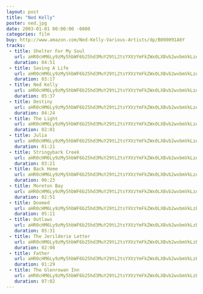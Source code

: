 ```yaml
---
layout: post
title: "Ned Kelly"
poster: ned.jpg
date: 2003-01-01 00:00:00 -0800
categories: film
buy: http://www.amazon.com/Ned-Kelly-Various-Artists/dp/B000091A6Y
tracks:
 - title: Shelter For My Soul
   url: aHR0cHM6Ly9zMy5hbWF6b25hd3MuY29tL2tsYXVzYmFkZWx0LXBvb2wvbmVkLzAxIFNoZWx0ZXIgRm9yIE15IFNvdWwubXAz
   duration: 04:51
 - title: Saving A Life
   url: aHR0cHM6Ly9zMy5hbWF6b25hd3MuY29tL2tsYXVzYmFkZWx0LXBvb2wvbmVkLzAyIFNhdmluZyBBIExpZmUubXAz
   duration: 03:17
 - title: Ned Kelly
   url: aHR0cHM6Ly9zMy5hbWF6b25hd3MuY29tL2tsYXVzYmFkZWx0LXBvb2wvbmVkLzAzIE5lZCBLZWxseS5tcDM=
   duration: 05:37
 - title: Destiny
   url: aHR0cHM6Ly9zMy5hbWF6b25hd3MuY29tL2tsYXVzYmFkZWx0LXBvb2wvbmVkLzA0IERlc3RpbnkubXAz
   duration: 04:24
 - title: The Light
   url: aHR0cHM6Ly9zMy5hbWF6b25hd3MuY29tL2tsYXVzYmFkZWx0LXBvb2wvbmVkLzA1IFRoZSBMaWdodC5tcDM=
   duration: 02:01
 - title: Julia
   url: aHR0cHM6Ly9zMy5hbWF6b25hd3MuY29tL2tsYXVzYmFkZWx0LXBvb2wvbmVkLzA2IEp1bGlhLm1wMw==
   duration: 01:21
 - title: Stringybark Creek
   url: aHR0cHM6Ly9zMy5hbWF6b25hd3MuY29tL2tsYXVzYmFkZWx0LXBvb2wvbmVkLzA3IFN0cmluZ3liYXJrIENyZWVrLm1wMw==
   duration: 03:21
 - title: Back Home
   url: aHR0cHM6Ly9zMy5hbWF6b25hd3MuY29tL2tsYXVzYmFkZWx0LXBvb2wvbmVkLzA4IEJhY2sgSG9tZS5tcDM=
   duration: 06:23
 - title: Moreton Bay
   url: aHR0cHM6Ly9zMy5hbWF6b25hd3MuY29tL2tsYXVzYmFkZWx0LXBvb2wvbmVkLzA5IE1vcmV0b24gQmF5Lm1wMw==
   duration: 02:51
 - title: Doomed
   url: aHR0cHM6Ly9zMy5hbWF6b25hd3MuY29tL2tsYXVzYmFkZWx0LXBvb2wvbmVkLzEwIERvb21lZC5tcDM=
   duration: 05:11
 - title: Outlaws
   url: aHR0cHM6Ly9zMy5hbWF6b25hd3MuY29tL2tsYXVzYmFkZWx0LXBvb2wvbmVkLzExIE91dGxhd3MubXAz
   duration: 05:31
 - title: The Jerilderie Letter
   url: aHR0cHM6Ly9zMy5hbWF6b25hd3MuY29tL2tsYXVzYmFkZWx0LXBvb2wvbmVkLzEyIFRoZSBKZXJpbGRlcmllIExldHRlci5tcDM=
   duration: 02:08
 - title: Father
   url: aHR0cHM6Ly9zMy5hbWF6b25hd3MuY29tL2tsYXVzYmFkZWx0LXBvb2wvbmVkLzEzIEZhdGhlci5tcDM=
   duration: 01:29
 - title: The Glenrowan Inn
   url: aHR0cHM6Ly9zMy5hbWF6b25hd3MuY29tL2tsYXVzYmFkZWx0LXBvb2wvbmVkLzE0IFRoZSBHbGVucm93YW4gSW5uLm1wMw==
   duration: 07:02
---
```

